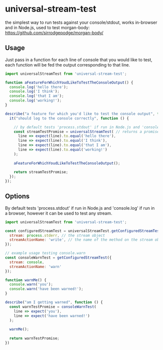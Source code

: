# universal-stream-test
the simplest way to run tests against your console/stdout, works in-browser and in Node.js, used to test morgan-body: https://github.com/sirrodgepodge/morgan-body/

## Usage
Just pass in a function for each line of console that you would like to test, each function will be fed the output corresponding to that line.
```js
import universalStreamTest from 'universal-stream-test';

function aFeatureForWhichYoudLikeToTestTheConsoleOutput() {
  console.log('hello there');
  console.log('I think');
  console.log('that I am');
  console.log('working!');
}

describe("a feature for which you'd like to test the console output", function () {
  it("should log to the console correctly", function () {

    // by default tests 'process.stdout' if run in Node.js and 'console.log' if run in a browser
    const streamTestPromise = universalStreamTest( // returns a promise that will complete once a number of stream writes equal to the number of functions passed in has occurred
      line => expect(line).to.equal('hello there'), 
      line => expect(line).to.equal('I think'), 
      line => expect(line).to.equal('that I am'),
      line => expect(line).to.equal('working!')
    );
    
    aFeatureForWhichYoudLikeToTestTheConsoleOutput();
    
    return streamTestPromise;
  });
});
```

## Options
By default tests 'process.stdout' if run in Node.js and 'console.log' if run in a browser, however it can be used to test any stream.
```js
import universalStreamTest from 'universal-stream-test';

const configuredStreamTest = universalStreamTest.getConfiguredStreamTest({
  stream: process.stderr, // the stream object
  streamActionName: 'write', // the name of the method on the stream object used to write to the stream
});

// example usage testing console.warn
const consoleWarnTest = getConfiguredStreamTest({
  stream: console,
  streamActionName: 'warn'
});

function warnMe() {
  console.warn('you');
  console.warn('have been warned!');
}

describe("am I getting warned", function () {
  const warnTestPromise = consoleWarnTest(
    line => expect('you'), 
    line => expect('have been warned!')
  );
  
  warnMe();
  
  return warnTestPromise;
})
```
